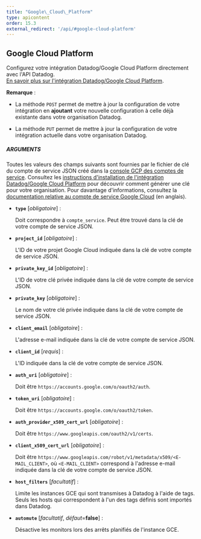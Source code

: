 ```yaml
---
title: "Google\_Cloud\_Platform"
type: apicontent
order: 15.3
external_redirect: '/api/#google-cloud-platform'
---
```

## Google Cloud Platform

Configurez votre intégration Datadog/Google Cloud Platform directement avec l'API Datadog.  
[En savoir plus sur l'intégration Datadog/Google Cloud Platform][1].

**Remarque** :

* La méthode `POST` permet de mettre à jour la configuration de votre intégration en **ajoutant** votre nouvelle configuration à celle déjà existante dans votre organisation Datadog.

* La méthode `PUT` permet de mettre à jour la configuration de votre intégration actuelle dans votre organisation Datadog.

##### ARGUMENTS

Toutes les valeurs des champs suivants sont fournies par le fichier de clé du compte de service JSON créé dans la [console GCP des comptes de service][2]. Consultez les [instructions d'installation de l'intégration Datadog/Google Cloud Platform][3] pour découvrir comment générer une clé pour votre organisation. 
Pour davantage d'informations, consultez la [documentation relative au compte de service Google Cloud][4] (en anglais).

* **`type`** [*obligatoire*] :

    Doit correspondre à `compte_service`. Peut être trouvé dans la clé de votre compte de service JSON.

* **`project_id`** [*obligatoire*] :

    L'ID de votre projet Google Cloud indiquée dans la clé de votre compte de service JSON.

* **`private_key_id`** [*obligatoire*] :

    L'ID de votre clé privée indiquée dans la clé de votre compte de service JSON.

* **`private_key`** [*obligatoire*] :

    Le nom de votre clé privée indiquée dans la clé de votre compte de service JSON.

* **`client_email`** [*obligatoire*] :

    L'adresse e-mail indiquée dans la clé de votre compte de service JSON.

* **`client_id`** [*requis*] :

    L'ID indiquée dans la clé de votre compte de service JSON.

* **`auth_uri`** [*obligatoire*] :

    Doit être `https://accounts.google.com/o/oauth2/auth`.

* **`token_uri`** [*obligatoire*] :

    Doit être `https://accounts.google.com/o/oauth2/token`.

* **`auth_provider_x509_cert_url`** [*obligatoire*] :

    Doit être `https://www.googleapis.com/oauth2/v1/certs`.

* **`client_x509_cert_url`** [*obligatoire*] :

    Doit être `https://www.googleapis.com/robot/v1/metadata/x509/<E-MAIL_CLIENT>`, où `<E-MAIL_CLIENT>` correspond à l'adresse e-mail indiquée dans la clé de votre compte de service JSON.

* **`host_filters`** [*facultatif*] :

    Limite les instances GCE qui sont transmises à Datadog à l'aide de tags. Seuls les hosts qui correspondent à l'un des tags définis sont importés dans Datadog.

* **`automute`** [*facultatif*, *défaut*=**false**] :

    Désactive les monitors lors des arrêts planifiés de l'instance GCE.

[1]: /fr/integrations/google_cloud_platform
[2]: https://console.cloud.google.com/iam-admin/serviceaccounts
[3]: /fr/integrations/google_cloud_platform/#installation
[4]: https://cloud.google.com/iam/docs/creating-managing-service-account-keys